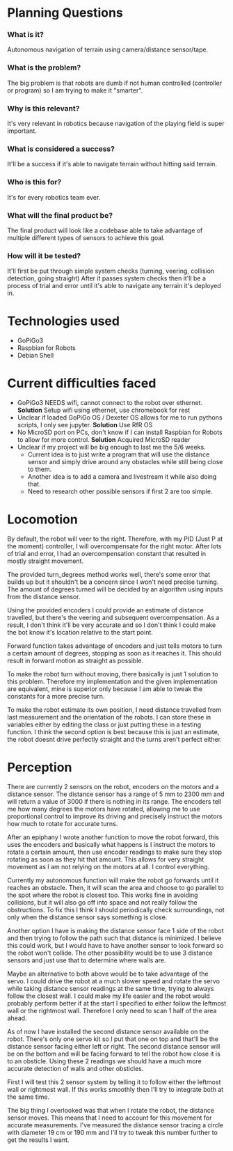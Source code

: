 # Planning Questions 

### What is it?

Autonomous navigation of terrain using camera/distance sensor/tape. 

### What is the problem?

The big problem is that robots are dumb if not human controlled (controller or program) so I am trying to make it "smarter".
    
### Why is this relevant? 

It's very relevant in robotics because navigation of the playing field is super important. 

### What is considered a success?

It'll be a success if it's able to navigate terrain without hitting said terrain. 
    
### Who is this for?

It's for every robotics team ever.

### What will the final product be?

The final product will look like a codebase able to take advantage of multiple different types of sensors to achieve this goal.

### How will it be tested?

It'll first be put through simple system checks (turning, veering, collision detection, going straight)
After it passes system checks then it'll be a process of trial and error until it's able to navigate any terrain it's deployed in.

# Technologies used 

- GoPiGo3
- Raspbian for Robots
- Debian Shell

# Current difficulties faced 

- GoPiGo3 NEEDS wifi, cannot connect to the robot over ethernet. **Solution** Setup wifi using ethernet, use chromebook for rest 
- Unclear if loaded GoPiGo OS / Dexeter OS allows for me to run pythons scripts, I only see jupyter. **Solution** Use RfR OS
- No MicroSD port on PCs, don't know if I can install Raspbian for Robots to allow for more control. **Solution** Acquired MicroSD reader
- Unclear if my project will be big enough to last me the 5/6 weeks. 
    - Current idea is to just write a program that will use the distance sensor and simply drive around any obstacles while still being close to them.
    - Another idea is to add a camera and livestream it while also doing that.
    - Need to research other possible sensors if first 2 are too simple.

# Locomotion

By default, the robot will veer to the right. Therefore, with my PID (Just P at the moment) controller, I will overcompensate for the right motor. After lots of trial and error, I had an overcompensation constant that resulted in mostly straight movement. 

The provided turn_degrees method works well, there's some error that builds up but it shouldn't be a concern since I won't need precise turning. The amount of degrees turned will be decided by an algorithm using inputs from the distance sensor.

Using the provided encoders I could provide an estimate of distance travelled, but there's the veering and subsequent overcompensation. As a result, I don't think it'll be very accurate and so I don't think I could make the bot know it's location relative to the start point.

Forward function takes advantage of encoders and just tells motors to turn a certain amount of degrees, stopping as soon as it reaches it. This should result in forward motion as straight as possible.

To make the robot turn without moving, there basically is just 1 solution to this problem. Therefore my implementation and the given implementation are equivalent, mine is superior only because I am able to tweak the constants for a more precise turn.

To make the robot estimate its own position, I need distance travelled from last measurement and the orientation of the robots. I can store these in variables either by editing the class or just putting these in a testing function. I think the second option is best because this is just an estimate, the robot doesnt drive perfectly straight and the turns aren't perfect either. 

# Perception

There are currently 2 sensors on the robot, encoders on the motors and a distance sensor. The distance sensor has a range of 5 mm to 2300 mm and will return a value of 3000 if there is nothing in its range. The encoders tell me how many degrees the motors have rotated, allowing me to use proportional control to improve its driving and precisely instruct the motors how much to rotate for accurate turns.

After an epiphany I wrote another function to move the robot forward, this uses the encoders and basically what happens is I instruct the motors to rotate a certain amount, then use encoder readings to make sure they stop rotating as soon as they hit that amount. This allows for very straight movement as I am not relying on the motors at all. I control everything.

Currently my autonomous function will make the robot go forwards until it reaches an obstacle. Then, it will scan the area and choose to go parallel to the spot where the robot is closest too. This works fine in avoiding collisions, but it will also go off into space and not really follow the obstructions. To fix this I think I should periodically check surroundings, not only when the distance sensor says something is close. 

Another option I have is making the distance sensor face 1 side of the robot and then trying to follow the path such that distance is minimized. I believe this could work, but I would have to have another sensor to look forward so the robot won't collide. The other possibility would be to use 3 distance sensors and just use that to determine where walls are.

Maybe an alternative to both above would be to take advantage of the servo. I could drive the robot at a much slower speed and rotate the servo while taking distance sensor readings at the same time, trying to always follow the closest wall. I could make my life easier and the robot would probably perform better if at the start I specified to either follow the leftmost wall or the rightmost wall. Therefore I only need to scan 1 half of the area ahead.

As of now I have installed the second distance sensor available on the robot. There's only one servo kit so I put that one on top and that'll be the distance sensor facing either left or right. The second distance sensor will be on the bottom and will be facing forward to tell the robot how close it is to an obsticle. Using these 2 readings we should have a much more accurate detection of walls and other obsticles. 

First I will test this 2 sensor system by telling it to follow either the leftmost wall or rightmost wall. If this works smoothly then I'll try to integrate both at the same time.

The big thing I overlooked was that when I rotate the robot, the distance sensor moves. This means that I need to account for this movement for accurate measurements. I've measured the distance sensor tracing a circle with diameter 19 cm or 190 mm and I'll try to tweak this number further to get the results I want.
